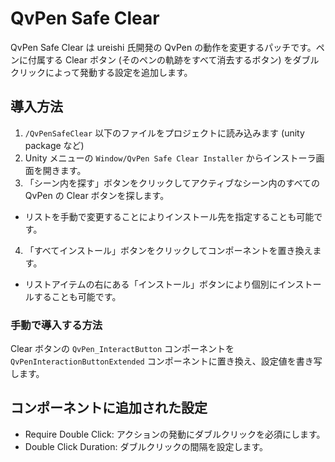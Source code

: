 # QvPen Safe Clear

QvPen Safe Clear は ureishi 氏開発の QvPen の動作を変更するパッチです。ペンに付属する Clear ボタン (そのペンの軌跡をすべて消去するボタン) をダブルクリックによって発動する設定を追加します。

## 導入方法

1. `/QvPenSafeClear` 以下のファイルをプロジェクトに読み込みます (unity package など)
2. Unity メニューの `Window/QvPen Safe Clear Installer` からインストーラ画面を開きます。
3. 「シーン内を探す」ボタンをクリックしてアクティブなシーン内のすべての QvPen の Clear ボタンを探します。
  - リストを手動で変更することによりインストール先を指定することも可能です。
4. 「すべてインストール」ボタンをクリックしてコンポーネントを置き換えます。
  - リストアイテムの右にある「インストール」ボタンにより個別にインストールすることも可能です。

### 手動で導入する方法

Clear ボタンの `QvPen_InteractButton` コンポーネントを `QvPenInteractionButtonExtended` コンポーネントに置き換え、設定値を書き写します。

## コンポーネントに追加された設定

- Require Double Click: アクションの発動にダブルクリックを必須にします。
- Double Click Duration: ダブルクリックの間隔を設定します。
